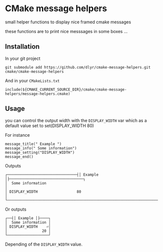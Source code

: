 # CMake message helpers

small helper functions to display nice framed cmake messages

these functions are to print nice messsages in some boxes ...

## Installation

In your git project

```{.sh}
git submodule add https://github.com/dlyr/cmake-message-helpers.git cmake/cmake-message-helpers
```

And in your `CMakeLists.txt`

```{.cmake}
include(${CMAKE_CURRENT_SOURCE_DIR}/cmake/cmake-message-helpers/message-helpers.cmake)
```

## Usage

you can control the output width with the `DISPLAY_WIDTH` var
which as a default value set to set(DISPLAY_WIDTH 80)

For instance

```{.cmake}
message_title(" Example ")
message_info(" Some information")
message_setting("DISPLAY_WIDTH")
message_end()
```

Outputs

```{.sh}
┌────────────────────────────────┤│ Example │├──────────────────────────────────┐
│  Some information                                                             │
│ DISPLAY_WIDTH                  80                                             │
└───────────────────────────────────────────────────────────────────────────────┘
```

Or outputs

```{.sh}
┌──┤│ Example │├────┐
│  Some information │
│ DISPLAY_WIDTH    ⏎│
│                20 │
└───────────────────┘
```

Depending of the `DISPLAY_WIDTH` value.
